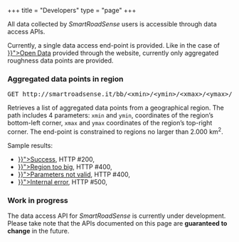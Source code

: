 +++
title = "Developers"
type = "page"
+++

<div class="row">
<div class="col-md-8">

<p class="lead">All data collected by <i>SmartRoadSense</i> users is accessible through data access APIs.</p>

<p>Currently, a single data access end-point is provided.
Like in the case of <a href="{{< langRef "data/open-data" >}}">Open Data</a> provided through the website, currently only aggregated roughness data points are provided.</p>

<h3>Aggregated data points in region</h3>

<pre>GET http://smartroadsense.it/bb/&lt;xmin&gt;/&lt;ymin&gt;/&lt;xmax&gt;/&lt;ymax&gt;/</pre>

<p>Retrieves a list of aggregated data points from a geographical region.
The path includes 4 parameters: <code>xmin</code> and <code>ymin</code>, coordinates of the region’s bottom-left corner, <code>xmax</code> and <code>ymax</code> coordinates of the region’s top-right corner.
The end-point is constrained to regions no larger than 2.000&nbsp;km<sup>2</sup>.</p>

<p>Sample results:</p>

<ul>
<li><a href="{{< download "api-tmp-result-200.json" >}}">Success</a>, HTTP #200,</li>
<li><a href="{{< download "api-tmp-result-400-too-big.json" >}}">Region too big</a>, HTTP #400,</li>
<li><a href="{{< download "api-tmp-result-400.json" >}}">Parameters not valid</a>, HTTP #400,</li>
<li><a href="{{< download "api-tmp-result-500.json" >}}">Internal error</a>, HTTP #500,</li>
</ul>

</div>
<div class="col-md-4 ">

<h3>Work in progress</h3>

<p>The data access API for <i>SmartRoadSense</i> is currently under development.
Please take note that the APIs documented on this page are <b>guaranteed to change</b> in the future.</p>

</div>
</div>
